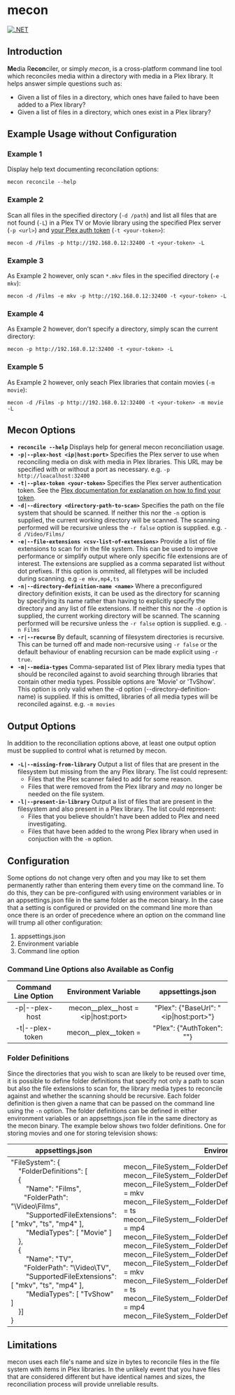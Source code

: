 # mecon
[![.NET](https://github.com/elzik/mecon/actions/workflows/continous-integration.yml/badge.svg)](https://github.com/elzik/mecon/actions/workflows/continous-integration.yml)

## Introduction
**Me**dia R**econ**ciler, or simply _mecon_, is a cross-platform command line tool which reconciles media within a directory with media in a Plex library. It helps answer simple questions such as:
- Given a list of files in a directory, which ones have failed to have been added to a Plex library?
- Given a list of files in a directory, which ones exist in a Plex library?

## Example Usage without Configuration

### Example 1
Display help text documenting reconcilation options:
```
mecon reconcile --help
```
### Example 2
Scan all files in the specified directory (`-d /path`) and list all files that are not found (`-L`) in a Plex TV or Movie library using the specified Plex server (`-p <url>`) and [your Plex auth token](https://support.plex.tv/articles/204059436-finding-an-authentication-token-x-plex-token/) (`-t <your-token>`):
```
mecon -d /Films -p http://192.168.0.12:32400 -t <your-token> -L
```
### Example 3
As Example 2 however, only scan `*.mkv` files in the specified directory (`-e mkv`):
```
mecon -d /Films -e mkv -p http://192.168.0.12:32400 -t <your-token> -L
```
### Example 4
As Example 2 however, don't specify a directory, simply scan the current directory:
```
mecon -p http://192.168.0.12:32400 -t <your-token> -L
```
### Example 5
As Example 2 however, only seach Plex libraries that contain movies (`-m movie`):
```
mecon -d /Films -p http://192.168.0.12:32400 -t <your-token> -m movie -L
```

## Mecon Options
- **`reconcile --help`**
  Displays help for general mecon reconciliation usage.
- **`-p|--plex-host <ip|host:port>`**
  Specifies the Plex server to use when reconciling media on disk with media in Plex libraries. This URL may be specified with or without a port as necessary.  e.g. `-p http://loacalhost:32400`
- **`-t|--plex-token <your-token>`**
  Specifies the Plex server authentication token. See the [Plex documentation for explanation on how to find your token](https://support.plex.tv/articles/204059436-finding-an-authentication-token-x-plex-token/).
- **`-d|--directory <directory-path-to-scan>`**
  Specifies the path on the file system that should be scanned. If neither this nor the `-n` option is supplied, the current working directory will be scanned. The scanning performed will be recursive unless the `-r false` option is supplied. e.g. `-d /Video/Films/`
- **`-e|--file-extensions <csv-list-of-extensions>`**
  Provide a list of file extensions to scan for in the file system. This can be used to improve performance or simplify output where only specific file extensions are of interest. The extensions are supplied as a comma separated list without dot prefixes. If this option is ommited, all filetypes will be included during scanning. e.g `-e mkv,mp4,ts`
- **`-n|--directory-definition-name <name>`**
  Where a preconfigured directory definition exists, it can be used as the directory for scanning by specifying its name rather than having to explicitly specify the directory and any list of file extensions. If neither this nor the `-d` option is supplied, the current working directory will be scanned. The scanning performed will be recursive unless the `-r false` option is supplied. e.g. `-n Films`
- **`-r|--recurse`**
  By default, scanning of filesystem directories is recursive. This can be turned off and made non-recursive using `-r false` or the default behaviour of enabling recursion can be made explicit using `-r true`. 
- **`-m|--media-types`**
 Comma-separated list of Plex library media types that should be reconciled against to avoid searching through libraries that contain other media types. Possible options are 'Movie' or 'TvShow'. This option is only valid when the -d option (--directory-definition-name) is supplied. If this is omitted, libraries of all media types will be reconciled against. e.g. `-m movies`

## Output Options
In addition to the reconciliation options above, at least one output option must be supplied to control what is returned by mecon.
- **`-L|--missing-from-library`**
  Output a list of files that are present in the filesystem but missing from the any Plex library. The list could represent:
    - Files that the Plex scanner failed to add for some reason.
    - Files that were removed from the Plex library and _may_ no longer be needed on the file system.
- **`-l|--present-in-library`**
  Output a list of files that are present in the filesystem and also present in a Plex library. The list could represent:
    - Files that you believe shouldn't have been added to Plex and need investigating.
    - Files that have been added to the wrong Plex library when used in conjuction with the `-m` option.

## Configuration
Some options do not change very often and you may like to set them permanently rather than entering them every time on the command line. To do this, they can be pre-configured with using environment variables or in an appsettings.json file in the same folder as the mecon binary. In the case that a setting is configured or provided on the command line more than once there is an order of precedence where an option on the command line will trump all other configuration:
1. appsettings.json
2. Environment variable
3. Command line option
### Command Line Options also Available as Config

|Command Line Option|        Environment Variable         |           appsettings.json             |
|:-----------------:|:-----------------------------------:|:--------------------------------------:|
|  -p\|--plex-host  | mecon__plex__host = <ip\|host:port> | "Plex": {"BaseUrl": "<ip\|host:port>"} |
|  -t\|--plex-token |  mecon__plex__token = <your-token>  | "Plex": {"AuthToken": "<your-token>"}  |
### Folder Definitions
Since the directories that you wish to scan are likely to be reused over time, it is possible to define folder definitions that specify not only a path to scan but also the file extensions to scan for, the library media types to reconcile against and whether the scanning should be recursive. Each folder definition is then given a name that can be passed on the command line using the `-n` option. The folder definitions can be defined in either environment variables or an appsettngs.json file in the same directory as the mecon binary. The example below shows two folder definitions. One for storing movies and one for storing television shows:

|         appsettings.json            |       Environment Variables            |
|-------------------------------------|----------------------------------------|
| "FileSystem": {<br>    "FolderDefinitions": [<br>    {<br>        "Name": "Films",<br>            "FolderPath": "\\Video\\Films",<br>        "SupportedFileExtensions": [ "mkv", "ts", "mp4" ],<br>        "MediaTypes": [ "Movie" ]<br>    },<br>    {<br>        "Name": "TV",<br>            "FolderPath": "\\Video\\TV",<br>        "SupportedFileExtensions": [ "mkv", "ts", "mp4" ],<br>        "MediaTypes": [ "TvShow" ]<br>    }]<br>} | mecon__FileSystem__FolderDefinitions__1__Name = Films<br>mecon__FileSystem__FolderDefinitions__1__FolderPath = \Video\Films<br>mecon__FileSystem__FolderDefinitions__1__SupportedFileExtensions__1 = mkv<br>mecon__FileSystem__FolderDefinitions__1__SupportedFileExtensions__2 = ts<br>mecon__FileSystem__FolderDefinitions__1__SupportedFileExtensions__3 = mp4<br>mecon__FileSystem__FolderDefinitions__1__MediaTypes__1 = Movie<br>mecon__FileSystem__FolderDefinitions__2__Name = TV<br>mecon__FileSystem__FolderDefinitions__2__FolderPath = \Video\TV<br>mecon__FileSystem__FolderDefinitions__2__SupportedFileExtensions__1 = mkv<br>mecon__FileSystem__FolderDefinitions__2__SupportedFileExtensions__2 = ts<br>mecon__FileSystem__FolderDefinitions__2__SupportedFileExtensions__3 = mp4<br>mecon__FileSystem__FolderDefinitions__2__MediaTypes__1 = TvShow<br>|

## Limitations
mecon uses each file's name and size in bytes to reconcile files in the file system with items in Plex libraries. In the unlikely event that you have files that are considered different but have identical names and sizes, the reconciliation process will provide unreliable results.
